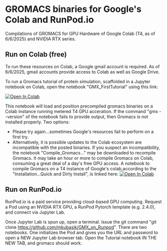 

# GROMACS binaries for Google's Colab and RunPod.io
Compilations of GROMACS for GPU Hardware of Google Colab (T4, as of 6/6/2025) and NVIDIA RTX series.

## Run on Colab (free)

To run these resources on Colab, a Google gmail account is required.  As of 6/6/2025, gmail accounts provide access to Colab as well as Google Drive.

To run a Gromacs tutorial of protein simulation, scaffolded in a Jupyter notebook on Colab, open the notebook "GMX_FirstTutorial" using this link:

<a href="https://colab.research.google.com/github/mkubasik/gmx_on_colab/blob/main/GMX_FirstTutorial.ipynb" target="_parent"><img src="https://colab.research.google.com/assets/colab-badge.svg" alt="Open In Colab"/></a>

This notebook will load and position precompiled gromacs binaries on a Colab instance running metered T4 GPU acceration.  If the command "gmx --version" of the notebook fails to provide output, then Gromacs is not installed properly.  Two options:

* Please try again...sometimes Google's resources fail to perform on a first try.
* Alternatively, it is possible updates to the Colab ecosystem are incompatible with the posted binaries.  If you suspect an incompatibility, the notebook "Compile_Gromacs..." may be downloaded to recompile Gromacs.  It may take an hour or more to compile Gromacs on Colab, consuming a great deal of a day's free GPU access.
  A notebook to compile Gromacs on a T4 instance of Google's colab,according to the "Installation...Quick and Dirty Install", is linked here: 
  <a href="https://colab.research.google.com/github/mkubasik/gmx_on_colab/blob/main/Compile_Gromacs2025_2_Colab_GPU.ipynb" target="_parent"><img src="https://colab.research.google.com/assets/colab-badge.svg" alt="Open In Colab"/></a>

## Run on RunPod.io

RunPod.io is a paid service providing cloud-based GPU computing.  Request a Pod using an NVIDIA RTX GPU, a RunPod Pytorch template (e.g. 2.4.0), and connect via Jupyter Lab.

Once Jupyter Lab is spun up, open a terminal.  Issue the git command "git clone https://github.com/mkubasik/GMX_on_Runpod".  There are two notebooks.  One initializes the Pod and gives you the URL and password to open a NEW Jupyter Lab browser tab.  Open the Tutorial notebook IN THE NEW TAB, and gromacs should work.


